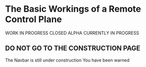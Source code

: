 # The Basic Workings of a Remote Control Plane
WORK IN PROGRESS
CLOSED ALPHA CURRENTLY IN PROGRESS
## DO NOT GO TO THE CONSTRUCTION PAGE
The Navbar is still under construction
You have been warned
